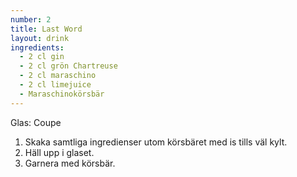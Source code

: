 ```yaml
---
number: 2
title: Last Word
layout: drink
ingredients: 
  - 2 cl gin
  - 2 cl grön Chartreuse
  - 2 cl maraschino
  - 2 cl limejuice
  - Maraschinokörsbär
---
```


Glas: Coupe

1) Skaka samtliga ingredienser utom körsbäret med is tills väl kylt.  
2) Häll upp i glaset.  
3) Garnera med körsbär.  
